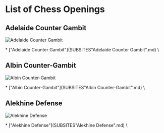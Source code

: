 <h1>List of Chess Openings</h1>

<h2>Adelaide Counter Gambit</h2>
<p><img src="https://www.thechesswebsite.com/wp-content/uploads/2019/09/adelaide-counter-gambit.png" alt="Adelaide Counter Gambit" /></p>
* ["Adelaide Counter Gambit"](SUBSITES"Adelaide Counter Gambit".md) \ 

<h2>Albin Counter-Gambit</h2>
<p><img src="https://www.thechesswebsite.com/wp-content/uploads/2012/07/albin2.jpg" alt="Albin Counter-Gambit" /></p>
* ["Albin Counter-Gambit"](SUBSITES"Albin Counter-Gambit".md) \ 

<h2>Alekhine Defense</h2>
<p><img src="https://www.thechesswebsite.com/wp-content/uploads/2012/07/alekhinedefensebig.jpg" alt="Alekhine Defense" /></p>
* ["Alekhine Defense"](SUBSITES"Alekhine Defense".md) \ 

